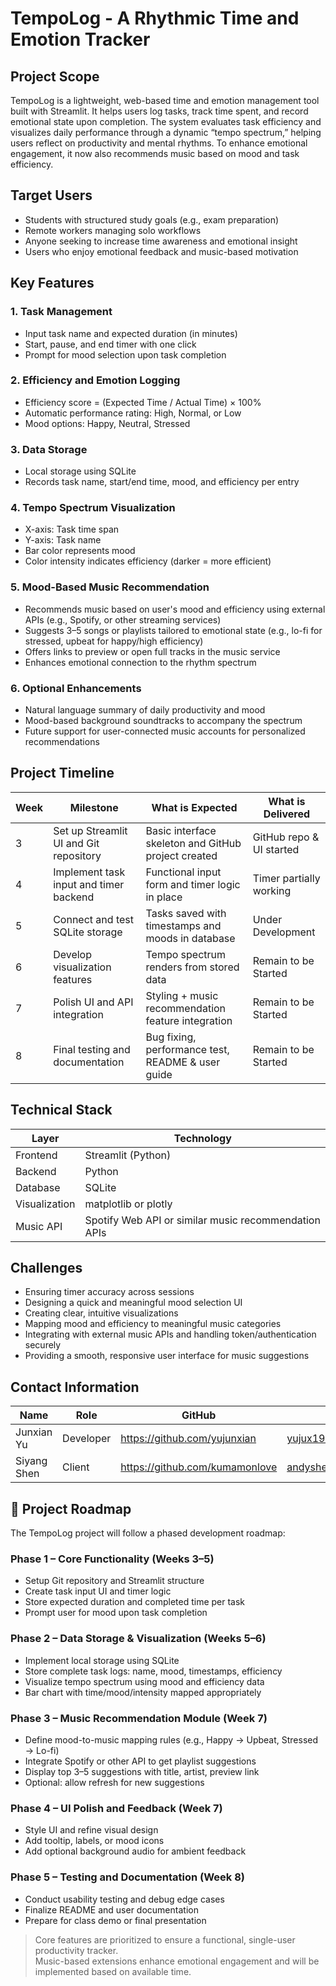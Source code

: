 # TempoLog - A Rhythmic Time and Emotion Tracker

## Project Scope

TempoLog is a lightweight, web-based time and emotion management tool built with Streamlit. It helps users log tasks, track time spent, and record emotional state upon completion. The system evaluates task efficiency and visualizes daily performance through a dynamic “tempo spectrum,” helping users reflect on productivity and mental rhythms. To enhance emotional engagement, it now also recommends music based on mood and task efficiency.

## Target Users

- Students with structured study goals (e.g., exam preparation)
- Remote workers managing solo workflows
- Anyone seeking to increase time awareness and emotional insight
- Users who enjoy emotional feedback and music-based motivation

## Key Features

### 1. Task Management
- Input task name and expected duration (in minutes)
- Start, pause, and end timer with one click
- Prompt for mood selection upon task completion

### 2. Efficiency and Emotion Logging
- Efficiency score = (Expected Time / Actual Time) × 100%
- Automatic performance rating: High, Normal, or Low
- Mood options: Happy, Neutral, Stressed

### 3. Data Storage
- Local storage using SQLite
- Records task name, start/end time, mood, and efficiency per entry

### 4. Tempo Spectrum Visualization
- X-axis: Task time span
- Y-axis: Task name
- Bar color represents mood
- Color intensity indicates efficiency (darker = more efficient)

### 5. Mood-Based Music Recommendation
- Recommends music based on user's mood and efficiency using external APIs (e.g., Spotify, or other streaming services)
- Suggests 3–5 songs or playlists tailored to emotional state (e.g., lo-fi for stressed, upbeat for happy/high efficiency)
- Offers links to preview or open full tracks in the music service
- Enhances emotional connection to the rhythm spectrum

### 6. Optional Enhancements
- Natural language summary of daily productivity and mood
- Mood-based background soundtracks to accompany the spectrum
- Future support for user-connected music accounts for personalized recommendations

## Project Timeline

| Week | Milestone                             | What is Expected                                     | What is Delivered               |
|------|----------------------------------------|------------------------------------------------------|----------------------------------|
| 3    | Set up Streamlit UI and Git repository | Basic interface skeleton and GitHub project created  | GitHub repo & UI started      |
| 4    | Implement task input and timer backend | Functional input form and timer logic in place       | Timer partially working       |
| 5    | Connect and test SQLite storage        | Tasks saved with timestamps and moods in database    | Under Development             |
| 6    | Develop visualization features         | Tempo spectrum renders from stored data              | Remain to be Started          |
| 7    | Polish UI and API integration          | Styling + music recommendation feature integration   | Remain to be Started          |
| 8    | Final testing and documentation        | Bug fixing, performance test, README & user guide    | Remain to be Started          |

## Technical Stack

| Layer         | Technology         |
|---------------|--------------------|
| Frontend      | Streamlit (Python) |
| Backend       | Python             |
| Database      | SQLite             |
| Visualization | matplotlib or plotly |
| Music API     | Spotify Web API or similar music recommendation APIs |

## Challenges

- Ensuring timer accuracy across sessions
- Designing a quick and meaningful mood selection UI
- Creating clear, intuitive visualizations
- Mapping mood and efficiency to meaningful music categories
- Integrating with external music APIs and handling token/authentication securely
- Providing a smooth, responsive user interface for music suggestions

## Contact Information

| Name        | Role      | GitHub                                   | Email               |
|-------------|-----------|------------------------------------------|---------------------|
| Junxian Yu  | Developer | https://github.com/yujunxian             | yujux1998@gmail.com |
| Siyang Shen | Client    | https://github.com/kumamonlove           | andyshen@uw.edu     |

## 📍 Project Roadmap

The TempoLog project will follow a phased development roadmap:

### Phase 1 – Core Functionality (Weeks 3–5)
- Setup Git repository and Streamlit structure
- Create task input UI and timer logic
- Store expected duration and completed time per task
- Prompt user for mood upon task completion

### Phase 2 – Data Storage & Visualization (Weeks 5–6)
- Implement local storage using SQLite
- Store complete task logs: name, mood, timestamps, efficiency
- Visualize tempo spectrum using mood and efficiency data
- Bar chart with time/mood/intensity mapped appropriately

### Phase 3 – Music Recommendation Module (Week 7)
- Define mood-to-music mapping rules (e.g., Happy → Upbeat, Stressed → Lo-fi)
- Integrate Spotify or other API to get playlist suggestions
- Display top 3–5 suggestions with title, artist, preview link
- Optional: allow refresh for new suggestions

### Phase 4 – UI Polish and Feedback (Week 7)
- Style UI and refine visual design
- Add tooltip, labels, or mood icons
- Add optional background audio for ambient feedback

### Phase 5 – Testing and Documentation (Week 8)
- Conduct usability testing and debug edge cases
- Finalize README and user documentation
- Prepare for class demo or final presentation

> Core features are prioritized to ensure a functional, single-user productivity tracker.  
> Music-based extensions enhance emotional engagement and will be implemented based on available time.

